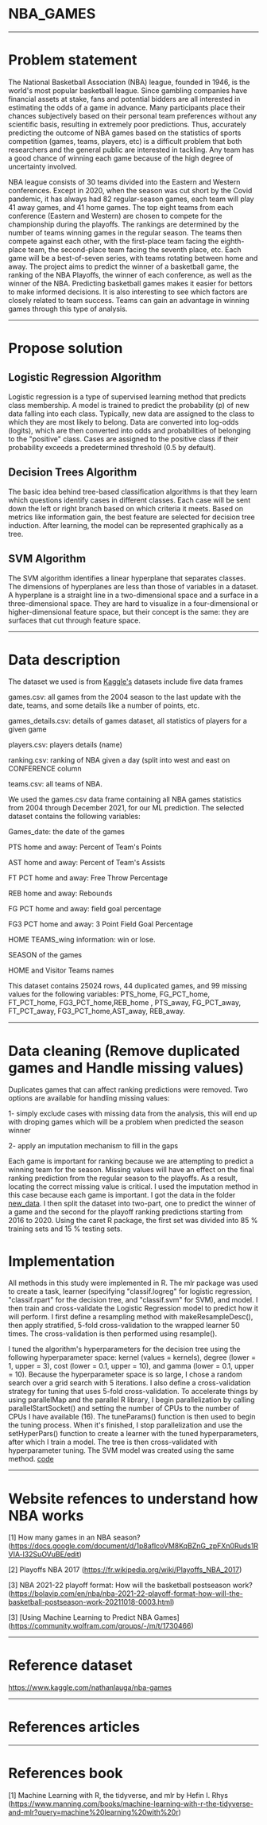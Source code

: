 # NBA_GAMES

***
# Problem statement 

The National Basketball Association (NBA) league, founded in 1946, is the world's most popular basketball league. Since gambling companies have financial assets at stake, fans and potential bidders are all interested in estimating the odds of a game in advance. Many participants place their chances subjectively based on their personal team preferences without any scientific basis, resulting in extremely poor predictions. Thus, accurately predicting the outcome of NBA games based on the statistics of sports competition (games, teams, players, etc) is a difficult problem that both researchers and the general public are interested in tackling. Any team has a good chance of winning each game because of the high degree of uncertainty involved.

NBA league consists of 30 teams divided into the Eastern and Western conferences. Except in 2020, when the season was cut short by the Covid pandemic, it has always had 82 regular-season games, each team will play 41 away games, and 41 home games. The top eight teams from each conference (Eastern and Western) are chosen to compete for the championship during the playoffs. The rankings are determined by the number of teams winning games in the regular season. The teams then compete against each other, with the first-place team facing the eighth-place team, the second-place team facing the seventh place, etc. Each game will be a best-of-seven series, with teams rotating between home and away. The project aims to predict the winner of a basketball game, the ranking of the NBA Playoffs, the winner of each conference, as well as the winner of the NBA. Predicting basketball games makes it easier for bettors to make informed decisions. It is also interesting to see which factors are closely related to team success. Teams can gain an advantage in winning games through this type of analysis.

***

# Propose solution

## Logistic Regression Algorithm 

Logistic regression is a type of supervised learning method that predicts class membership. A model is trained to predict the probability (p) of new data falling into each class. Typically, new data are assigned to the class to which they are most likely to belong. Data are converted into log-odds (logits), which are then converted into odds and probabilities of belonging to the "positive" class. Cases are assigned to the positive class if their probability exceeds a predetermined threshold (0.5 by default).

## Decision Trees Algorithm

The basic idea behind tree-based classification algorithms is that they learn which questions identify cases in different classes. Each case will be sent down the left or right branch based on which criteria it meets. Based on metrics like information gain, the best feature are selected for decision tree induction. After learning, the model can be represented graphically as a tree.


## SVM Algorithm 
The SVM algorithm identifies a linear hyperplane that separates classes. The dimensions of hyperplanes are less than those of variables in a dataset. A hyperplane is a straight line in a two-dimensional space and a surface in a three-dimensional space. They are hard to visualize in a four-dimensional or higher-dimensional feature space, but their concept is the same: they are surfaces that cut through feature space.


***
# Data description 

The dataset we used is from [Kaggle's](https://www.kaggle.com/nathanlauga/nba-games) datasets include five data frames

games.csv: all games from the 2004 season to the last update with the date, teams, and some details like a number of points, etc.

games_details.csv: details of games dataset, all statistics of players for a given game

players.csv: players details (name)

ranking.csv: ranking of NBA given a day (split into west and east on CONFERENCE column

teams.csv: all teams of NBA.

We used the games.csv data frame containing all NBA games statistics from 2004 through December 2021, for our ML prediction. The selected dataset contains the following variables:

Games_date: the date of the games

PTS home and away: Percent of Team's Points

AST home and away: Percent of Team's Assists

FT PCT home and away: Free Throw Percentage

REB home and away: Rebounds 

FG PCT home and away: field goal percentage 

FG3 PCT home and away:  3 Point Field Goal Percentage

HOME TEAMS_wing information:  win or lose. 

SEASON of the games

HOME and Visitor Teams names 


This dataset contains 25024 rows, 44 duplicated games, and 99 missing values for the following variables: PTS_home, FG_PCT_home, FT_PCT_home, FG3_PCT_home,REB_home , PTS_away, FG_PCT_away, FT_PCT_away, FG3_PCT_home,AST_away, REB_away. 

***
# Data cleaning (Remove duplicated games and Handle missing values) 

Duplicates games that can affect ranking predictions were removed. Two options are available for handling missing values: 
 
1- simply exclude cases with missing data from the analysis, this will end up with droping games
which will be a problem when predicted the season winner

2- apply an imputation mechanism to fill in the gaps

 Each game is important for ranking because we are attempting to predict a winning team for the season. Missing values will have an effect on the final ranking prediction from the regular season to the playoffs. As a result, locating the correct missing value is critical. I used the imputation method in this case because each game is important.
  I got the data in the folder [new_data](https://github.com/B23579/NBA_GAMES/tree/main/new_data).
  I then split the dataset into two-part, one to predict the winner of a game and the second for the playoff ranking predictions starting from 2016 to 2020. Using the caret R package, the first set was divided into 85 % training sets and 15 % testing sets. 
  
 # Implementation 
 All methods in this study were implemented in R. The mlr package was used to create a task, learner (specifying "classif.logreg" for logistic regression, "classif.rpart" for the decision tree, and "classif.svm" for SVM), and model. I then train and cross-validate the Logistic Regression model to predict how it will perform. I first define a resampling method with makeResampleDesc(), then apply stratified, 5-fold cross-validation to the wrapped learner 50 times. The cross-validation is then performed using resample().

I tuned the algorithm's hyperparameters for the decision tree using the following hyperparameter space: kernel (values = kernels), degree (lower = 1, upper = 3), cost (lower = 0.1, upper = 10), and gamma (lower = 0.1, upper = 10). Because the hyperparameter space is so large, I chose a random search over a grid search with 5 iterations. I also define a cross-validation strategy for tuning that uses 5-fold cross-validation. To accelerate things by using parallelMap and the parallel R library, I begin parallelization by calling parallelStartSocket() and setting the number of CPUs to the number of CPUs I have available (16). The tuneParams() function is then used to begin the tuning process. When it's finished, I stop parallelization and use the setHyperPars() function to create a learner with the tuned hyperparameters, after which I train a model. The tree is then cross-validated with hyperparameter tuning. The SVM model was created using the same method. [code](https://github.com/B23579/NBA_GAMES/tree/main/prediction_model)

 

***
# Website refences to understand how NBA works

[1] How many games in an NBA season? (https://docs.google.com/document/d/1p8aflcoVM8KqBZnG_zpFXn0Ruds1RVIA-l32SuOVuBE/edit) 


[2] Playoffs NBA 2017 (https://fr.wikipedia.org/wiki/Playoffs_NBA_2017)

[3] NBA 2021-22 playoff format: How will the basketball postseason work? (https://bolavip.com/en/nba/nba-2021-22-playoff-format-how-will-the-basketball-postseason-work-20211018-0003.html)

[3] [Using Machine Learning to Predict NBA Games] (https://community.wolfram.com/groups/-/m/t/1730466)

***
# Reference dataset

https://www.kaggle.com/nathanlauga/nba-games
***
# References articles

***
# References book 

[1] Machine Learning with R, the tidyverse, and mlr by Hefin I. Rhys (https://www.manning.com/books/machine-learning-with-r-the-tidyverse-and-mlr?query=machine%20learning%20with%20r)
 
